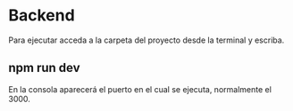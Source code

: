 # Backend

Para ejecutar acceda a la carpeta del proyecto desde la terminal y escriba.

## npm run dev

En la consola aparecerá el puerto en el cual se ejecuta, normalmente el 3000.
